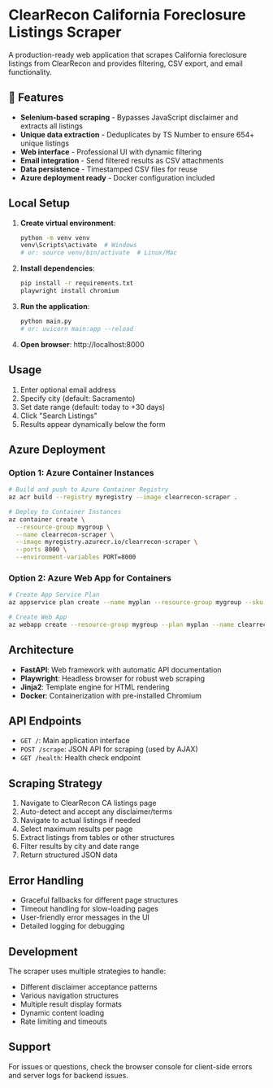 # ClearRecon California Foreclosure Listings Scraper

A production-ready web application that scrapes California foreclosure listings from ClearRecon and provides filtering, CSV export, and email functionality.

## 🚀 Features

- **Selenium-based scraping** - Bypasses JavaScript disclaimer and extracts all listings
- **Unique data extraction** - Deduplicates by TS Number to ensure 654+ unique listings
- **Web interface** - Professional UI with dynamic filtering
- **Email integration** - Send filtered results as CSV attachments
- **Data persistence** - Timestamped CSV files for reuse
- **Azure deployment ready** - Docker configuration included

## Local Setup

1. **Create virtual environment**:
   ```bash
   python -m venv venv
   venv\Scripts\activate  # Windows
   # or: source venv/bin/activate  # Linux/Mac
   ```

2. **Install dependencies**:
   ```bash
   pip install -r requirements.txt
   playwright install chromium
   ```

3. **Run the application**:
   ```bash
   python main.py
   # or: uvicorn main:app --reload
   ```

4. **Open browser**: http://localhost:8000

## Usage

1. Enter optional email address
2. Specify city (default: Sacramento)
3. Set date range (default: today to +30 days)
4. Click "Search Listings"
5. Results appear dynamically below the form

## Azure Deployment

### Option 1: Azure Container Instances

```bash
# Build and push to Azure Container Registry
az acr build --registry myregistry --image clearrecon-scraper .

# Deploy to Container Instances
az container create \
  --resource-group mygroup \
  --name clearrecon-scraper \
  --image myregistry.azurecr.io/clearrecon-scraper \
  --ports 8000 \
  --environment-variables PORT=8000
```

### Option 2: Azure Web App for Containers

```bash
# Create App Service Plan
az appservice plan create --name myplan --resource-group mygroup --sku B1 --is-linux

# Create Web App
az webapp create --resource-group mygroup --plan myplan --name clearrecon-scraper --deployment-container-image-name myregistry.azurecr.io/clearrecon-scraper
```

## Architecture

- **FastAPI**: Web framework with automatic API documentation
- **Playwright**: Headless browser for robust web scraping
- **Jinja2**: Template engine for HTML rendering
- **Docker**: Containerization with pre-installed Chromium

## API Endpoints

- `GET /`: Main application interface
- `POST /scrape`: JSON API for scraping (used by AJAX)
- `GET /health`: Health check endpoint

## Scraping Strategy

1. Navigate to ClearRecon CA listings page
2. Auto-detect and accept any disclaimer/terms
3. Navigate to actual listings if needed
4. Select maximum results per page
5. Extract listings from tables or other structures
6. Filter results by city and date range
7. Return structured JSON data

## Error Handling

- Graceful fallbacks for different page structures
- Timeout handling for slow-loading pages
- User-friendly error messages in the UI
- Detailed logging for debugging

## Development

The scraper uses multiple strategies to handle:
- Different disclaimer acceptance patterns
- Various navigation structures
- Multiple result display formats
- Dynamic content loading
- Rate limiting and timeouts

## Support

For issues or questions, check the browser console for client-side errors and server logs for backend issues.

